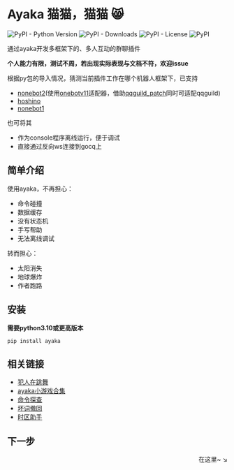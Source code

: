# Ayaka 猫猫，猫猫 😸

![PyPI - Python Version](https://img.shields.io/pypi/pyversions/ayaka)
![PyPI - Downloads](https://img.shields.io/pypi/dm/ayaka)
![PyPI - License](https://img.shields.io/pypi/l/ayaka)
![PyPI](https://img.shields.io/pypi/v/ayaka)

通过ayaka开发多框架下的、多人互动的群聊插件

**个人能力有限，测试不周，若出现实际表现与文档不符，欢迎issue**

根据py包的导入情况，猜测当前插件工作在哪个机器人框架下，已支持

- [nonebot2](https://github.com/nonebot/nonebot2)(使用[onebotv11](https://github.com/nonebot/adapter-onebot)适配器，借助[qqguild_patch](https://github.com/mnixry/nonebot-plugin-guild-patch)同时可适配qqguild)
- [hoshino](https://github.com/Ice-Cirno/HoshinoBot)
- [nonebot1](https://github.com/nonebot/nonebot)

也可将其

- 作为console程序离线运行，便于调试
- 直接通过反向ws连接到gocq上

## 简单介绍

使用ayaka，不再担心：

- 命令碰撞
- 数据缓存
- 没有状态机
- 手写帮助
- 无法离线调试

转而担心：

- 太阳消失
- 地球爆炸
- 作者跑路

## 安装

**需要python3.10或更高版本**

```
pip install ayaka
```

## 相关链接

- [犯人在跳舞](https://github.com/bridgeL/criminal_dance)
- [ayaka小游戏合集](https://github.com/bridgeL/ayaka_games/)
- [命令探查](https://github.com/bridgeL/nonebot-plugin-ayaka-scan-cmd)
- [坏词撤回](https://github.com/bridgeL/nonebot-plugin-ayaka-prevent-bad-words)
- [时区助手](https://github.com/bridgeL/nonebot-plugin-ayaka-timezone)

## 下一步

<div align="right">
    在这里~ ↘
</div>
